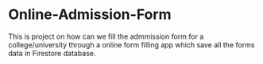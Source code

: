 # Online-Admission-Form
This is project on how can we fill the admmission form for a college/university through a online form filling app which save all the forms data in Firestore database.
